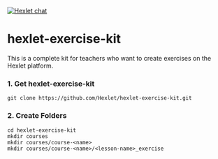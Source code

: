 [![Hexlet chat](http://slack-ru.hexlet.io/badge.svg)](http://slack-ru.hexlet.io)

# hexlet-exercise-kit
This is a complete kit for teachers who want to create exercises on the Hexlet platform.

### 1. Get hexlet-exercise-kit

    git clone https://github.com/Hexlet/hexlet-exercise-kit.git

### 2. Create Folders

    cd hexlet-exercise-kit
    mkdir courses
    mkdir courses/course-<name>
    mkdir courses/course-<name>/<lesson-name>_exercise

